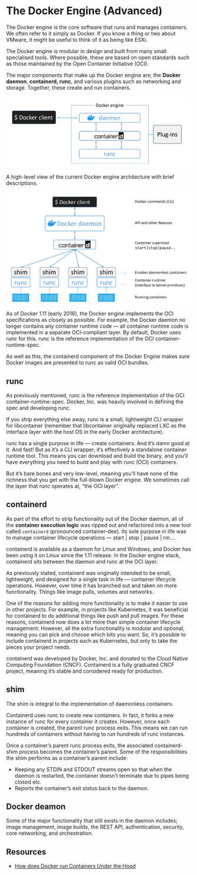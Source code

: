 # The Docker Engine (Advanced)

The Docker engine is the core software that runs and manages containers. We often refer to it simply as Docker. If you know a thing or two about VMware, it might be useful to think of it as being like ESXi.

The Docker engine is modular in design and built from many small specialised tools. Where possible, these are based on open standards such as those maintained by the Open Container Initiative (OCI).

The major components that make up the Docker engine are; the **Docker daemon**, **containerd, runc**, and various plugins such as networking and storage. Together, these create and run containers.

![Docker Architecture3](./images/img04.png)
<!-- Vir: Docker Deep Dive, Nigel Poulton -->

A high-level view of the current Docker engine architecture with brief descriptions.

![Docker Architecture4](./images/img05.png)
<!-- Vir: Docker Deep Dive, Nigel Poulton -->

As of Docker 1.11 (early 2016), the Docker engine implements the OCI specifications as closely as possible. For example, the Docker daemon no longer contains any container runtime code — all container runtime code is implemented in a separate OCI-compliant layer. By default, Docker uses runc for this. runc is the reference implementation of the OCI container-runtime-spec.

As well as this, the containerd component of the Docker Engine makes sure Docker images are presented to runc as valid OCI bundles.

## runc

As previously mentioned, runc is the reference implementation of the OCI container-runtime-spec. Docker, Inc. was heavily involved in defining the spec and developing runc. 

If you strip everything else away, runc is a small, lightweight CLI wrapper for libcontainer (remember that libcontainer originally replaced LXC as the interface layer with the host OS in the early Docker architecture).

runc has a single purpose in life — create containers. And it’s damn good at it. And fast! But as it’s a CLI wrapper, it’s effectively a standalone container runtime tool. This means you can download and build the binary, and you’ll have everything you need to build and play with runc (OCI) containers. 

But it’s bare bones and very low-level, meaning you’ll have none of the richness that you get with the full-blown Docker engine. We sometimes call the layer that runc operates at, “the OCI layer”.

## containerd

As part of the effort to strip functionality out of the Docker daemon, all of the **container execution logic** was ripped out and refactored into a new tool called `containerd` (pronounced container-dee). Its sole purpose in life was to manage container lifecycle operations — start | stop | pause | rm....

containerd is available as a daemon for Linux and Windows, and Docker has been using it on Linux since the 1.11 release. In the Docker engine stack, containerd sits between the daemon and runc at the OCI layer.

As previously stated, containerd was originally intended to be small, lightweight, and designed for a single task in life — container lifecycle operations. However, over time it has branched out and taken on more functionality. Things like image pulls, volumes and networks.

One of the reasons for adding more functionality is to make it easier to use in other projects. For example, in projects like Kubernetes, it was beneficial for containerd to do additional things like push and pull images. For these reasons, containerd now does a lot more than simple container lifecycle management. However, all the extra functionality is modular and optional, meaning you can pick and choose which bits you want. So, it’s possible to include containerd in projects such as Kubernetes, but only to take the pieces your project needs.

containerd was developed by Docker, Inc. and donated to the Cloud Native Computing Foundation (CNCF). Containerd is a fully graduated CNCF project, meaning it’s stable and considered ready for production.

## shim
The shim is integral to the implementation of daemonless containers.

Containerd uses runc to create new containers. In fact, it forks a new instance of runc for every container it creates. However, once each container is created, the parent runc process exits. This means we can run hundreds of containers without having to run hundreds of runc instances.

Once a container’s parent runc process exits, the associated containerd-shim process becomes the container’s parent. Some of the responsibilities the shim performs as a container’s parent include:
- Keeping any STDIN and STDOUT streams open so that when the daemon is restarted, the container doesn’t terminate due to pipes being closed etc.
- Reports the container’s exit status back to the daemon.

## Docker deamon

Some of the major functionality that still exists in the daemon includes; image management, image builds, the REST API, authentication, security, core networking, and orchestration.

## Resources
- [How does Docker run Containers Under the Hood](https://tbhaxor.com/how-do-docker-run-containers-under-the-hood/)

